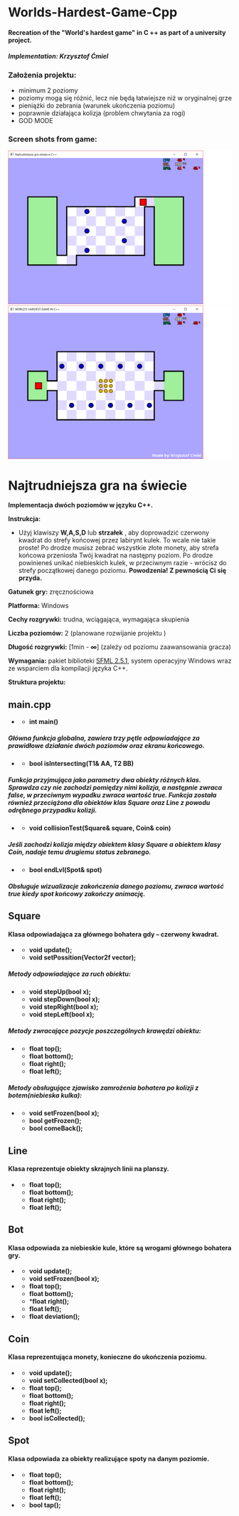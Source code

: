 # Worlds-Hardest-Game-Cpp
#### Recreation of the "World's hardest game" in C ++ as part of a university project.
##### Implementation: Krzysztof Ćmiel

### Założenia projektu:
- minimum 2 poziomy
- poziomy mogą się różnić, lecz nie będą łatwiejsze niż w oryginalnej grze
- pieniążki do zebrania (warunek ukończenia poziomu)
- poprawnie działająca kolizja (problem chwytania za rogi)
- GOD MODE



### Screen shots from game:
![Screen from commit: "first lvl - incomplete"](Screen.png)
![Screen from commit: "second lvl"](screen2.png)
 
# Najtrudniejsza gra na świecie

**Implementacja dwóch poziomów w języku C++.**



**Instrukcja:**

- Użyj klawiszy **W,A,S,D** lub **strzałek** , aby doprowadzić czerwony kwadrat do strefy końcowej przez labirynt kulek. To wcale nie takie proste! Po drodze musisz zebrać wszystkie złote monety, aby strefa końcowa przeniosła Twój kwadrat na następny poziom. Po drodze powinieneś unikać niebieskich kulek, w przeciwnym razie - wrócisz do strefy początkowej danego poziomu.
**Powodzenia! Z pewnością Ci się przyda.**

**Gatunek gry:** zręcznościowa

**Platforma:** Windows

**Cechy rozgrywki:** trudna, wciągająca, wymagająca skupienia

**Liczba poziomów:** 2 (planowane rozwijanie projektu )

**Długość rozgrywki:** [1min - **∞**] (zależy od poziomu zaawansowania gracza)

**Wymagania:** pakiet biblioteki [SFML 2.5.1](https://www.sfml-dev.org/download/sfml/2.5.1/), system operacyjny Windows wraz ze wsparciem dla kompilacji języka C++.

**Struktura projektu:**

## **main.cpp**

-
  -  **int main()**
##### Główna funkcja globalna, zawiera trzy pętle odpowiadające za prawidłowe działanie dwóch poziomów oraz ekranu końcowego.



-
  -  **bool isIntersecting(T1&amp; AA, T2 BB)**
##### Funkcja przyjmująca jako parametry dwa obiekty różnych klas. Sprawdza czy nie zachodzi pomiędzy nimi kolizja, a następnie zwraca false, w przeciwnym wypadku zwraca wartość true. Funkcja została również przeciążona dla obiektów klas Square oraz Line z powodu odrębnego przypadku kolizji.

-
  -  **void collisionTest(Square&amp; square, Coin&amp; coin)**
##### Jeśli zachodzi kolizja między obiektem klasy Square a obiektem klasy Coin, nadaje temu drugiemu status zebranego.

-
  -  **bool endLvl(Spot&amp; spot)**
##### Obsługuje wizualizacje zakończenia danego poziomu, zwraca wartość true kiedy spot końcowy zakończy animację.

## **Square**
#### **Klasa odpowiadająca za głównego bohatera gdy – czerwony kwadrat.**

-
  -  **void update();**
  -  **void setPossition(Vector2f vector);**

##### **Metody odpowiadające za ruch obiektu:**

-
  -  **void stepUp(bool x);**
  -  **void stepDown(bool x);**
  -  **void stepRight(bool x);**
  -  **void stepLeft(bool x);**

##### **Metody zwracające pozycje poszczególnych krawędzi obiektu:**

-
  -  **float top();**
  -  **float bottom();**
  -  **float right();**
  -  **float left();**

##### **Metody obsługujące zjawisko zamrożenia bohatera po kolizji z botem(niebieska kulka):**

-
  - **void setFrozen(bool x);**
  - **bool getFrozen();**
  - **bool comeBack();**
## **Line**

#### **Klasa reprezentuje obiekty skrajnych linii na planszy.**

-
  - **float top();**
  - **float bottom();**
  - **float right();**
  - **float left();**

## **Bot**

#### **Klasa odpowiada za niebieskie kule, które są wrogami głównego bohatera gry.**

-
  - **void update();**
  - **void setFrozen(bool x);**

-
  - **float top();**
  - **float bottom();**
  - ***float right();**
  - **float left();**

-
  - **float deviation();**
## **Coin**

#### **Klasa reprezentująca monety,  konieczne do ukończenia poziomu.**

-
  - **void update();**
  - **void setCollected(bool x);**

-
  - **float top();**
  - **float bottom();**
  - **float right();**
  - **float left();**

-
  - **bool isCollected();**
## **Spot**

#### **Klasa odpowiada za obiekty realizujące spoty na danym poziomie.**

-
  - **float top();**
  - **float bottom();**
  - **float right();**
  - **float left();**

-
  - **bool tap();**
